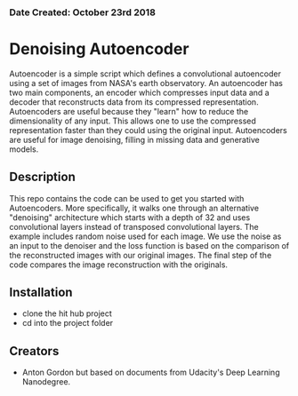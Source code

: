 ### Date Created: October 23rd 2018

# Denoising Autoencoder
Autoencoder is a simple script which defines a convolutional autoencoder using a set of images from NASA's earth
observatory. An autoencoder has two main components, an encoder which compresses input data and a decoder that
reconstructs data from its compressed representation. Autoencoders are useful because they "learn" how to reduce the
dimensionality of any input. This allows one to use the compressed representation faster than they could
using the original input. Autoencoders are useful for image denoising, filling in missing data and generative models.

## Description
This repo contains the code can be used to get you started with Autoencoders.  More specifically, it walks one through
an alternative "denoising" architecture which starts with a depth of 32 and uses convolutional layers instead of transposed convolutional layers. The example includes random noise used for each image. We use the noise as
an input to the denoiser and the loss function is based on the comparison of the reconstructed images with our original
images. The final step of the code compares the image reconstruction with the originals.

## Installation
* clone the hit hub project
* cd into the project folder

## Creators
* Anton Gordon but based on documents from Udacity's Deep Learning Nanodegree.
